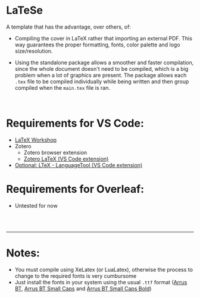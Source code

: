# LaTeSe

A template that has the advantage, over others, of:
- Compiling the cover in LaTeX rather that importing an external PDF. This way guarantees the proper formatting, fonts, color palette and logo size/resolution.

- Using the standalone package allows a smoother and faster compilation, since the whole document doesn't need to be compiled, which is a big problem when a lot of graphics are present. The package allows each `.tex` file to be compiled individually while being written and then group compiled when the `main.tex` file is ran. 

</br>

# Requirements for VS Code:
- [LaTeX Workshop](https://marketplace.visualstudio.com/items?itemName=James-Yu.latex-workshop)
- Zotero
    - Zotero browser extension
    - [Zotero LaTeX (VS Code extension)](https://marketplace.visualstudio.com/items?itemName=bnavetta.zoterolatex)
- [Optional: LTeX - LanguageTool (VS Code extension)](https://marketplace.visualstudio.com/items?itemName=valentjn.vscode-ltex)

# Requirements for Overleaf:
- Untested for now

</br>
</br>

---

# Notes:

- You must compile using XeLatex (or LuaLatex), otherwise the process to change to the required fonts is very cumbursome
- Just install the fonts in your system using the usual `.ttf` format ([Arrus BT](https://www.fonts100.com/font+5384_Arrus+BT.html), [Arrus BT Small Caps](https://freefontsdownload.net/free-arrus_smcap_bt-font-66394.htm) and [Arrus BT Small Caps Bold](http://fonts3.com/fonts/a/Arrus-SmCap-BT-Bold-Small-Cap.html)) 